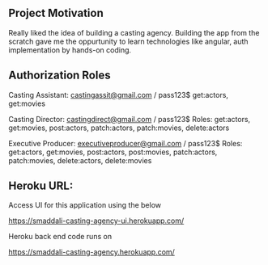 ## Project Motivation
Really liked the idea of building a casting agency.  Building the app from the scratch
gave me the oppurtunity to learn technologies like angular, auth implementation
by hands-on coding.

## Authorization Roles

Casting Assistant: castingassit@gmail.com / pass123$
get:actors, get:movies

Casting Director: castingdirect@gmail.com / pass123$
Roles:
get:actors, get:movies, post:actors,
patch:actors, patch:movies, delete:actors


Executive Producer: executiveproducer@gmail.com / pass123$
Roles:
get:actors, get:movies, post:actors, post:movies,
patch:actors, patch:movies, delete:actors, delete:movies

## Heroku URL:

Access UI for this application using the below

https://smaddali-casting-agency-ui.herokuapp.com/

Heroku back end code runs on

https://smaddali-casting-agency.herokuapp.com/

